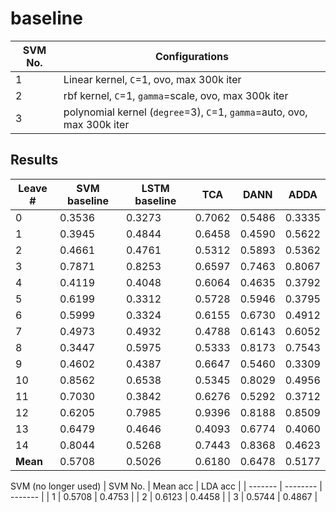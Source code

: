baseline
===
| SVM No. | Configurations |
| ------ | -------------- |
| 1 | Linear kernel, `C`=1, ovo, max 300k iter |
| 2 | rbf kernel, `C`=1, `gamma`=scale, ovo, max 300k iter |
| 3 | polynomial kernel (`degree`=3), `C`=1, `gamma`=auto, ovo, max 300k iter |

Results
---
| Leave # | SVM baseline | LSTM baseline | TCA | DANN | ADDA |
| ------- | ------------ | ------------- | --- | ---- | ---- |
|        0 | 0.3536 | 0.3273 | 0.7062 | 0.5486 | 0.3335 |
|        1 | 0.3945 | 0.4844 | 0.6458 | 0.4590 | 0.5622 |
|        2 | 0.4661 | 0.4761 | 0.5312 | 0.5893 | 0.5362 |
|        3 | 0.7871 | 0.8253 | 0.6597 | 0.7463 | 0.8067 |
|        4 | 0.4119 | 0.4048 | 0.6064 | 0.4635 | 0.3792 |
|        5 | 0.6199 | 0.3312 | 0.5728 | 0.5946 | 0.3795 |
|        6 | 0.5999 | 0.3324 | 0.6155 | 0.6730 | 0.4912 |
|        7 | 0.4973 | 0.4932 | 0.4788 | 0.6143 | 0.6052 |
|        8 | 0.3447 | 0.5975 | 0.5333 | 0.8173 | 0.7543 |
|        9 | 0.4602 | 0.4387 | 0.6647 | 0.5460 | 0.3309 |
|       10 | 0.8562 | 0.6538 | 0.5345 | 0.8029 | 0.4956 |
|       11 | 0.7030 | 0.3842 | 0.6276 | 0.5292 | 0.3712 |
|       12 | 0.6205 | 0.7985 | 0.9396 | 0.8188 | 0.8509 |
|       13 | 0.6479 | 0.4646 | 0.4093 | 0.6774 | 0.4060 |
|       14 | 0.8044 | 0.5268 | 0.7443 | 0.8368 | 0.4623 |
| **Mean** | 0.5708 | 0.5026 | 0.6180 | 0.6478 | 0.5177 |


SVM (no longer used)
| SVM No. | Mean acc | LDA acc |
| ------- | -------- | ------- |
| 1 | 0.5708 | 0.4753 |
| 2 | 0.6123 | 0.4458 |
| 3 | 0.5744 | 0.4867 |